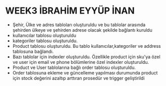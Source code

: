 # WEEK3 İBRAHİM EYYÜP İNAN
 * Şehir, Ülke ve adres tabloları oluşturuldu ve bu tablolar arasında şehirden ülkeye ve şehirden adrese olacak şekilde bağlantı kuruldu
 * kullanıcılar  tablosu oluşturuldu
 * kategoriler tablosu oluşturuldu.
 * Product tablosu oluşturuldu. Bu tablo kullanıcılar,kategoriler ve address tablosuna bağlandı.
 * Bazı tablolar için indexler oluşturuldu. Özellikle product için sku'ya özel ve user için email ve phone bölümlerine özel indexler oluşturuldu.
 * Product ve User tablolarına bağlı order tablosu oluşturuldu.
 * Order tablosuna ekleme ve güncelleme yapılması durumunda product için stock değerini azaltıp arttıran prosedür ve trigger geliştirildi